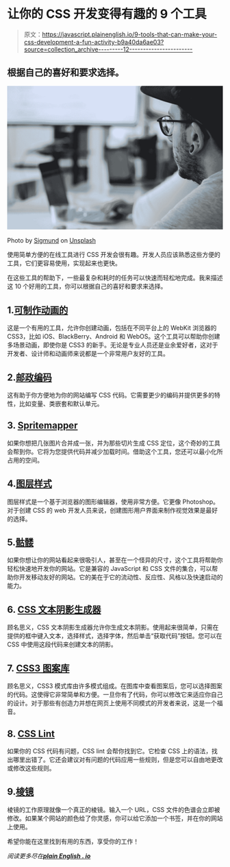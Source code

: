 # 让你的 CSS 开发变得有趣的 9 个工具

> 原文：<https://javascript.plainenglish.io/9-tools-that-can-make-your-css-development-a-fun-activity-b9a40da6ae03?source=collection_archive---------12----------------------->

## 根据自己的喜好和要求选择。

![](img/3d9f7ee0b8b860105b7ea08fb7fd783b.png)

Photo by [Sigmund](https://unsplash.com/@sigmund?utm_source=medium&utm_medium=referral) on [Unsplash](https://unsplash.com?utm_source=medium&utm_medium=referral)

使用简单方便的在线工具进行 CSS 开发会很有趣。开发人员应该熟悉这些方便的工具，它们更容易使用，实现起来也更快。

在这些工具的帮助下，一些最复杂和耗时的任务可以快速而轻松地完成。我来描述这 10 个好用的工具，你可以根据自己的喜好和要求来选择。

## 1.[可制作动画的](https://projects.verou.me/animatable/)

这是一个有用的工具，允许你创建动画，包括在不同平台上的 WebKit 浏览器的 CSS3，比如 iOS、BlackBerry、Android 和 WebOS。这个工具可以帮助你创建多场景动画，即使你是 CSS3 的新手。无论是专业人员还是业余爱好者，这对于开发者、设计师和动画师来说都是一个非常用户友好的工具。

## 2.[邮政编码](https://postcss.org/)

这有助于你方便地为你的网站编写 CSS 代码。它需要更少的编码并提供更多的特性，比如变量、类嵌套和默认单元。

## 3. [Spritemapper](https://yostudios.github.io/Spritemapper/)

如果你想把几张图片合并成一张，并为那些切片生成 CSS 定位，这个奇妙的工具会帮到你。它将为您提供代码并减少加载时间。借助这个工具，您还可以最小化所占用的空间。

## 4.[图层样式](http://layerstyles.org/)

图层样式是一个基于浏览器的图形编辑器，使用非常方便。它更像 Photoshop。对于创建 CSS 的 web 开发人员来说，创建图形用户界面来制作视觉效果是最好的选择。

## 5.[骷髅](http://getskeleton.com/)

如果你想让你的网站看起来很吸引人，甚至在一个怪异的尺寸，这个工具将帮助你轻松快速地开发你的网站。它是兼容的 JavaScript 和 CSS 文件的集合，可以帮助你开发移动友好的网站。它的美在于它的流动性、反应性、风格以及快速启动的能力。

## 6. [CSS 文本阴影生成器](https://css3gen.com/text-shadow/)

顾名思义，CSS 文本阴影生成器允许你生成文本阴影。使用起来很简单，只需在提供的框中键入文本，选择样式，选择字体，然后单击“获取代码”按钮。您可以在 CSS 中使用这段代码来创建文本的阴影。

## 7. [CSS3 图案库](http://projects.verou.me/css3patterns/)

顾名思义，CSS3 模式库由许多模式组成。在图库中查看图案后，您可以选择图案的代码。这使得它非常简单和方便。一旦你有了代码，你可以修改它来适应你自己的设计。对于那些有创造力并想在网页上使用不同模式的开发者来说，这是一个福音。

## 8. [CSS Lint](http://csslint.net/)

如果你的 CSS 代码有问题，CSS lint 会帮你找到它。它检查 CSS 上的语法，找出哪里出错了。它还会建议对有问题的代码应用一些规则，但是您可以自由地更改或修改这些规则。

## 9.[棱镜](https://prismjs.com/)

棱镜的工作原理就像一个真正的棱镜。输入一个 URL，CSS 文件的色谱会立即被修改。如果某个网站的颜色给了你灵感，你可以给它添加一个书签，并在你的网站上使用。

希望你能在这里找到有用的东西，享受你的工作！

*阅读更多尽在*[***plain English . io***](https://plainenglish.io/)
